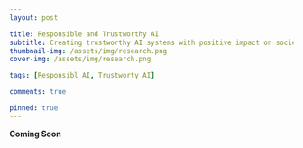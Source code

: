 ```yaml
---
layout: post

title: Responsible and Trustworthy AI
subtitle: Creating trustworthy AI systems with positive impact on society
thumbnail-img: /assets/img/research.png
cover-img: /assets/img/research.png

tags: [Responsibl AI, Trustworty AI]

comments: true

pinned: true
---
```


**Coming Soon**
